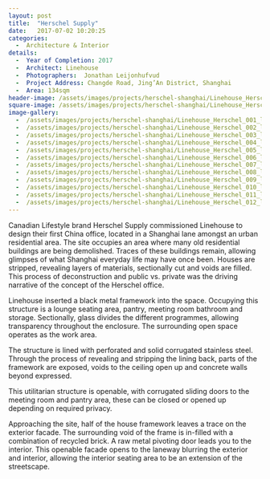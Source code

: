 ```yaml
---
layout: post
title:  "Herschel Supply"
date:   2017-07-02 10:20:25
categories:
  -  Architecture & Interior
details:
  -  Year of Completion: 2017
  -  Architect: Linehouse
  -  Photographers:  Jonathan Leijonhufvud
  -  Project Address: Changde Road, Jing’An District, Shanghai 
  -  Area: 134sqm
header-image: /assets/images/projects/herschel-shanghai/Linehouse_Herschel_007_lo.jpg
square-image: /assets/images/projects/herschel-shanghai/Linehouse_Herschel_square.jpg
image-gallery:
  -  /assets/images/projects/herschel-shanghai/Linehouse_Herschel_001_lo.jpg
  -  /assets/images/projects/herschel-shanghai/Linehouse_Herschel_002_lo.jpg
  -  /assets/images/projects/herschel-shanghai/Linehouse_Herschel_003_lo.jpg
  -  /assets/images/projects/herschel-shanghai/Linehouse_Herschel_004_lo.jpg
  -  /assets/images/projects/herschel-shanghai/Linehouse_Herschel_005_lo.jpg
  -  /assets/images/projects/herschel-shanghai/Linehouse_Herschel_006_lo.jpg
  -  /assets/images/projects/herschel-shanghai/Linehouse_Herschel_007_lo.jpg
  -  /assets/images/projects/herschel-shanghai/Linehouse_Herschel_008_lo.jpg
  -  /assets/images/projects/herschel-shanghai/Linehouse_Herschel_009_lo.jpg
  -  /assets/images/projects/herschel-shanghai/Linehouse_Herschel_010_lo.jpg
  -  /assets/images/projects/herschel-shanghai/Linehouse_Herschel_011_lo.jpg
  -  /assets/images/projects/herschel-shanghai/Linehouse_Herschel_012_lo.jpg
---
```

Canadian Lifestyle brand Herschel Supply commissioned Linehouse to design their first China office, located in a Shanghai lane amongst an urban residential area. The site occupies an area where many old residential buildings are being demolished. Traces of these buildings remain, allowing glimpses of what Shanghai everyday life may have once been. Houses are stripped, revealing layers of materials, sectionally cut and voids are filled. This process of deconstruction and public vs. private was the driving narrative of the concept of the Herschel office.

Linehouse inserted a black metal framework into the space. Occupying this structure is a lounge seating area, pantry, meeting room bathroom and storage. Sectionally, glass divides the different programmes, allowing transparency throughout the enclosure. The surrounding open space operates as the work area.

The structure is lined with perforated and solid corrugated stainless steel. Through the process of revealing and stripping the lining back, parts of the framework are exposed, voids to the ceiling open up and concrete walls beyond expressed.

This utilitarian structure is openable, with corrugated sliding doors to the meeting room and pantry area, these can be closed or opened up depending on required privacy.

Approaching the site, half of the house framework leaves a trace on the exterior facade. The surrounding void of the frame is in-filled with a combination of recycled brick. A raw metal pivoting door leads you to the interior. This openable facade opens to the laneway blurring the exterior and interior, allowing the interior seating area to be an extension of the streetscape.
